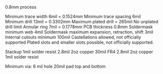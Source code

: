 0.8mm process

Minimum trace width 6mil = 0.1524mm
Minimum trace spacing 6mil
Minimum drill 13mil = 0.3302mm
Maximum plated drill = 265mil
No unplated drill limit
Annular ring 7mil = 0.1778mm
PCB thickness 0.8mm
Soldermask minimum web 4mil
Soldermask maximum expansion, retraction, shift 3mil
Internal cutouts minimum 100mil
Castellations allowed, not officially supported
Plated slots and smaller slots possible, not officially supported.

Stackup
1mil solder resist
2.8mil 2oz copper
30mil FR4
2.8mil 2oz copper
1mil solder resist

Minimum via:
6 mil hole
20mil pad top and bottom
